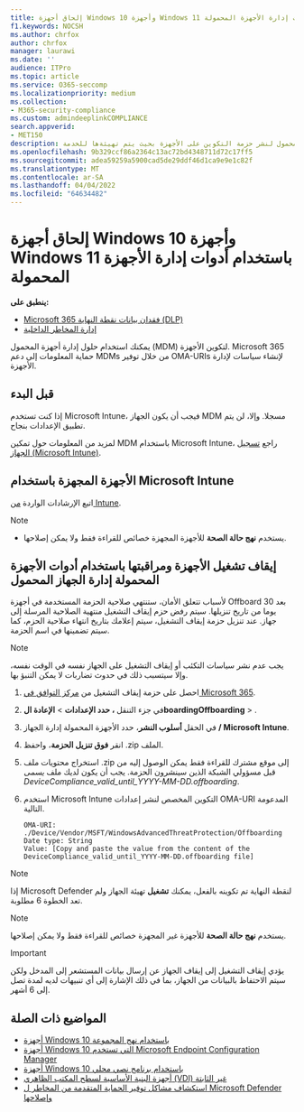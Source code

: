 ```yaml
---
title: إلحاق أجهزة Windows 10 وأجهزة Windows 11 باستخدام أدوات إدارة الأجهزة المحمولة
f1.keywords: NOCSH
ms.author: chrfox
author: chrfox
manager: laurawi
ms.date: ''
audience: ITPro
ms.topic: article
ms.service: O365-seccomp
ms.localizationpriority: medium
ms.collection:
- M365-security-compliance
ms.custom: admindeeplinkCOMPLIANCE
search.appverid:
- MET150
description: استخدم أدوات إدارة الجهاز المحمول لنشر حزمة التكوين على الأجهزة بحيث يتم تهيئةها للخدمة.
ms.openlocfilehash: 9b329ccf86a2364c13ac72bd4348711d72c17ff5
ms.sourcegitcommit: adea59259a5900cad5de29ddf46d1ca9e9e1c82f
ms.translationtype: MT
ms.contentlocale: ar-SA
ms.lasthandoff: 04/04/2022
ms.locfileid: "64634482"
---
```

# <a name="onboard-windows-10-and-windows-11-devices-using-mobile-device-management-tools"></a>إلحاق أجهزة Windows 10 وأجهزة Windows 11 باستخدام أدوات إدارة الأجهزة المحمولة

**ينطبق على:**

- [Microsoft 365 فقدان بيانات نقطة النهاية (DLP)](./endpoint-dlp-learn-about.md)
- [إدارة المخاطر الداخلية](insider-risk-management.md#learn-about-insider-risk-management-in-microsoft-365)

يمكنك استخدام حلول إدارة أجهزة المحمول (MDM) لتكوين الأجهزة. Microsoft 365 حماية المعلومات إلى دعم MDMs من خلال توفير OMA-URIs لإنشاء سياسات لإدارة الأجهزة.


## <a name="before-you-begin"></a>قبل البدء
إذا كنت تستخدم Microsoft Intune، فيجب أن يكون الجهاز MDM مسجلا. وإلا، لن يتم تطبيق الإعدادات بنجاح. 

لمزيد من المعلومات حول تمكين MDM باستخدام Microsoft Intune، راجع [تسجيل الجهاز (Microsoft Intune)](/mem/intune/enrollment/device-enrollment).

## <a name="onboard-devices-using-microsoft-intune"></a>الأجهزة المجهزة باستخدام Microsoft Intune

اتبع الإرشادات الواردة [من Intune](/mem/intune/protect/advanced-threat-protection-configure).
 
> [!NOTE]
> - يستخدم **نهج حالة الصحة** للأجهزة المجهزة خصائص للقراءة فقط ولا يمكن إصلاحها.

## <a name="offboard-and-monitor-devices-using-mobile-device-management-tools"></a>إيقاف تشغيل الأجهزة ومراقبتها باستخدام أدوات الأجهزة المحمولة إدارة الجهاز المحمول

لأسباب تتعلق الأمان، ستنتهي صلاحية الحزمة المستخدمة في أجهزة Offboard بعد 30 يوما من تاريخ تنزيلها. سيتم رفض حزم إيقاف التشغيل منتهية الصلاحية المرسلة إلى جهاز. عند تنزيل حزمة إيقاف التشغيل، سيتم إعلامك بتاريخ انتهاء صلاحية الحزم، كما سيتم تضمينها في اسم الحزمة.

> [!NOTE]
> يجب عدم نشر سياسات التكئب أو إيقاف التشغيل على الجهاز نفسه في الوقت نفسه، وإلا سيتسبب ذلك في حدوث تضاربات لا يمكن التنبؤ بها.

1. احصل على حزمة إيقاف التشغيل من <a href="https://go.microsoft.com/fwlink/p/?linkid=2077149" target="_blank">مركز التوافق في Microsoft 365</a>.

2. في جزء التنقل **، حدد الإعدادات** >  **الإعادة الboardingOffboarding** > .

3. في الحقل **أسلوب النشر**، حدد الأجهزة المحمولة إدارة الجهاز **/ Microsoft Intune**.

4. انقر **فوق تنزيل الحزمة**، واحفظ .zip الملف.

5. استخراج محتويات ملف .zip إلى موقع مشترك للقراءة فقط يمكن الوصول إليه من قبل مسؤولي الشبكة الذين سينشرون الحزمة. يجب أن يكون لديك ملف *يسمى DeviceCompliance_valid_until_YYYY-MM-DD.offboarding*.

6. استخدم Microsoft Intune التكوين المخصص لنشر إعدادات OMA-URI المدعومة التالية.

    ```text
    OMA-URI: ./Device/Vendor/MSFT/WindowsAdvancedThreatProtection/Offboarding
    Date type: String
    Value: [Copy and paste the value from the content of the DeviceCompliance_valid_until_YYYY-MM-DD.offboarding file]
    ```
> [!NOTE]
> إذا Microsoft Defender لنقطة النهاية تم تكوينه بالفعل، يمكنك **تشغيل** تهيئة الجهاز ولم تعد الخطوة 6 مطلوبة.

> [!NOTE]
> يستخدم **نهج حالة الصحة** للأجهزة غير المجهزة خصائص للقراءة فقط ولا يمكن إصلاحها.

> [!IMPORTANT]
> يؤدي إيقاف التشغيل إلى إيقاف الجهاز عن إرسال بيانات المستشعر إلى المدخل ولكن سيتم الاحتفاظ بالبيانات من الجهاز، بما في ذلك الإشارة إلى أي تنبيهات لديه لمدة تصل إلى 6 أشهر.

## <a name="related-topics"></a>المواضيع ذات الصلة
- [أجهزة Windows 10 باستخدام نهج المجموعة](device-onboarding-gp.md)
- [أجهزة Windows 10 التي تستخدم Microsoft Endpoint Configuration Manager](device-onboarding-sccm.md)
- [أجهزة Windows 10 باستخدام برنامج نصي محلي](device-onboarding-script.md)
- [أجهزة البنية الأساسية لسطح المكتب الظاهري (VDI) غير الثابتة](device-onboarding-vdi.md)
- [استكشاف مشاكل توفير الحماية المتقدمة من المخاطر ل Microsoft Defender وإصلاحها](/windows/security/threat-protection/microsoft-defender-atp/troubleshoot-onboarding)
